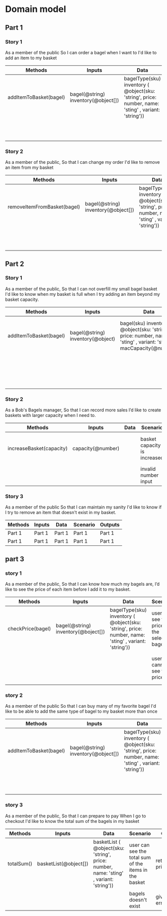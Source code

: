 # Domain model

## Part 1

### Story 1

As a member of the public
So I can order a bagel when I want to
I'd like to add an item to my basket

| Methods | Inputs | Data | Scenario | Outputs
| ------ | ------ | ------ | ----- | -----
| addItemToBasket(bagel) | bagel(@string) inventory(@object[]) | bagelType(sku) inventory ( @object(sku: 'string', price: number, name: 'sting' , variant: 'string')) | user adds a bagel to the basket | adds bagelItem(@object) to the basket and update the basket(@object[])
|||| bagel doesn't exist | gives an error@string

### Story 2

As a member of the public,
So that I can change my order
I'd like to remove an item from my basket

| Methods | Inputs | Data | Scenario | Outputs
| ------ | ------ | ------ | ----- | -----
| removeItemFromBasket(bagel) | bagel(@string) inventory(@object[]) | bagelType(sku) inventory ( @object(sku: 'string', price: number, name: 'sting' , variant: 'string')) | user removes a bagel from the basket | removes the bagelItem(@object) from the basket and updates the basket(@object[])
|||| bagel doesn't exist | gives an error@string

## Part 2

### Story 1

As a member of the public,
So that I can not overfill my small bagel basket
I'd like to know when my basket is full when I try adding an item beyond my basket capacity.

| Methods | Inputs | Data | Scenario | Outputs
| ------ | ------ | ------ | ----- | -----
| addItemToBasket(bagel) | bagel(@string) inventory(@object) | bagel(sku) inventory ( @object(sku: 'string', price: number, name: 'sting' , variant: 'string')) macCapacity(@number) | basket is full cannot add another bagel | returns error('Basket is Full')
|||| adding bagels to the basket till full | adds basketItem(@object) until it gets full

### Story 2

As a Bob's Bagels manager,
So that I can record more sales
I’d like to create baskets with larger capacity when I need to.

| Methods | Inputs | Data | Scenario | Outputs
| ------ | ------ | ------ | ----- | -----
| increaseBasket(capacity) | capacity(@number) | | basket capacity is increased | returns string@'basket capacity is increased by@number'
|||| invalid number input | returns error(@Enter a valid number )

### Story 3

As a member of the public
So that I can maintain my sanity
I'd like to know if I try to remove an item that doesn't exist in my basket.

| Methods | Inputs | Data | Scenario | Outputs
| ------ | ------ | ------ | ----- | -----
| Part 1|Part 1 |Part 1 |Part 1 |Part 1 |
| Part 1|Part 1 |Part 1 |Part 1 |Part 1 |

## part 3

### story 1
As a member of the public,
So that I can know how much my bagels are,
I’d like to see the price of each item before I add it to my basket.

| Methods | Inputs | Data | Scenario | Outputs
| ------ | ------ | ------ | ----- | -----
| checkPrice(bagel) | bagel(@string) inventory(@boject[])| bagelType(sku) inventory ( @object(sku: 'string', price: number, name: 'sting' , variant: 'string')) | user can see the price of the selected bagel | return price detail
|||| user cannot see the price | return error(@bagel doesn't exist in the basket)

### story 2

As a member of the public
So that I can buy many of my favorite bagel
I'd like to be able to add the same type of bagel to my basket more than once

| Methods | Inputs | Data | Scenario | Outputs
| ------ | ------ | ------ | ----- | -----
| addItemToBasket(bagel) | bagel(@string) inventory(@object[]) | bagelType(sku) inventory ( @object(sku: 'string', price: number, name: 'sting' , variant: 'string')) | user adds many  bagels same time | adds bagelItem(@object) to the basket and update the basket(@object[])
|||| bagel doesn't exist | gives an error@string

### story 3

As a member of the public,
So that I can prepare to pay
When I go to checkout I'd like to know the total sum of the bagels in my basket

| Methods | Inputs | Data | Scenario | Outputs
| ------ | ------ | ------ | ----- | -----
| totalSum() | basketList(@object[]) | basketList ( @object(sku: 'string', price: number, name: 'sting' , variant: 'string')) | user can see the total sum of the items in the basket | returns a price@string
|||| bagels doesn't exist | gives an error@string 